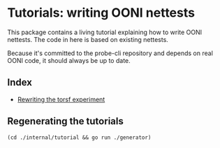 # Tutorials: writing OONI nettests

This package contains a living tutorial explaining how to write OONI
nettests. The code in here is based on existing nettests.

Because it's committed to the probe-cli repository and depends on
real OONI code, it should always be up to date.

## Index

- [Rewriting the torsf experiment](experiment/torsf/README.md)


## Regenerating the tutorials

```
(cd ./internal/tutorial && go run ./generator)
```